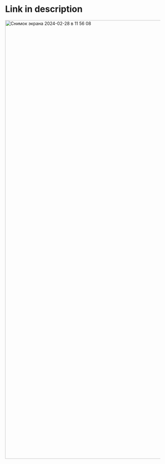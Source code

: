 # Link in description

<img width="1417" alt="Снимок экрана 2024-02-28 в 11 56 08" src="https://github.com/AlexHaleson/Fr33H-ckAI.github.io/assets/161532772/82e38d32-ed4c-43db-89a0-961a64dbabff">
